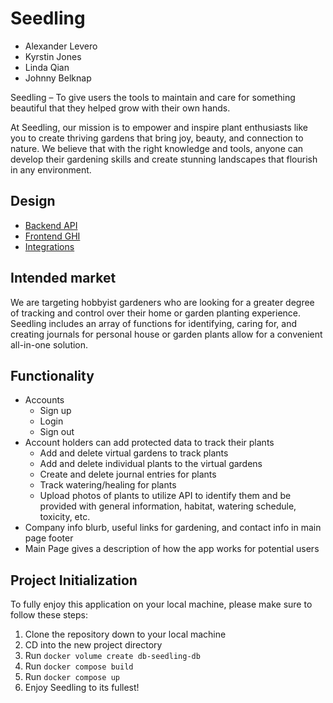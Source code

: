 # Seedling

- Alexander Levero
- Kyrstin Jones
- Linda Qian
- Johnny Belknap

Seedling – To give users the tools to maintain and care for something beautiful that they helped grow with their own hands.

At Seedling, our mission is to empower and inspire plant enthusiasts like you to create thriving gardens that bring joy, beauty, and connection to nature. We believe that with the right knowledge and tools, anyone can develop their gardening skills and create stunning landscapes that flourish in any environment.

## Design

- [Backend API](docs/apis.md)
- [Frontend GHI](docs/ghi.md)
- [Integrations](docs/integrations.md)

## Intended market

We are targeting hobbyist gardeners who are looking for a greater degree of tracking and control over their home or garden planting experience. Seedling includes an array of functions for identifying, caring for, and creating journals for personal house or garden plants allow for a convenient all-in-one solution.

## Functionality

- Accounts
  - Sign up
  - Login
  - Sign out
- Account holders can add protected data to track their plants
  - Add and delete virtual gardens to track plants
  - Add and delete individual plants to the virtual gardens
  - Create and delete journal entries for plants
  - Track watering/healing for plants
  - Upload photos of plants to utilize API to identify them and be provided with general information, habitat, watering schedule, toxicity, etc.
- Company info blurb, useful links for gardening, and contact info in main page footer
- Main Page gives a description of how the app works for potential users

## Project Initialization

To fully enjoy this application on your local machine, please make sure to follow these steps:

1. Clone the repository down to your local machine
2. CD into the new project directory
3. Run `docker volume create db-seedling-db`
4. Run `docker compose build`
5. Run `docker compose up`
6. Enjoy Seedling to its fullest!
